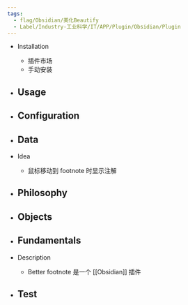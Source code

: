```yaml
---
tags:
  - flag/Obsidian/美化Beautify
  - Label/Industry-工业科学/IT/APP/Plugin/Obsidian/Plugin
---
```


- Installation
    - 插件市场
    - 手动安装

- Usage
    - 

- Configuration
    - 

- Data
    - 

- Idea
    - 鼠标移动到 footnote 时显示注解

- Philosophy
    - 

- Objects
    - 

- Fundamentals
    - 

- Description
    - Better footnote 是一个 [[Obsidian]] 插件

- Test
    - 
